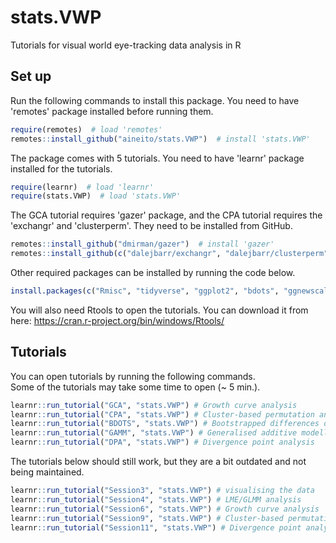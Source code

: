 # stats.VWP

Tutorials for visual world eye-tracking data analysis in R

## Set up

Run the following commands to install this package. You need to have 'remotes' package installed before running them.  

``` r
require(remotes)  # load 'remotes' 
remotes::install_github("aineito/stats.VWP")  # install 'stats.VWP' 
```

The package comes with 5 tutorials. You need to have 'learnr' package installed for the tutorials.   

``` r
require(learnr)  # load 'learnr' 
require(stats.VWP)  # load 'stats.VWP' 
```

The GCA tutorial requires 'gazer' package, and the CPA tutorial requires the 'exchangr' and 'clusterperm'. They need to be installed from GitHub.    
``` r
remotes::install_github("dmirman/gazer")  # install 'gazer'
remotes::install_github(c("dalejbarr/exchangr", "dalejbarr/clusterperm"))  # install 'exchangr' and 'clusterperm'
```

Other required packages can be installed by running the code below.  
``` r
install.packages(c("Rmisc", "tidyverse", "ggplot2", "bdots", "ggnewscale", "permutes", "lme4", "boot", "mgcv", "itsadug", "buildmer", "permuco"))
```

You will also need Rtools to open the tutorials. You can download it from here: <https://cran.r-project.org/bin/windows/Rtools/>  

## Tutorials

You can open tutorials by running the following commands.  
Some of the tutorials may take some time to open (~ 5 min.).  

``` r
learnr::run_tutorial("GCA", "stats.VWP") # Growth curve analysis
learnr::run_tutorial("CPA", "stats.VWP") # Cluster-based permutation analysis
learnr::run_tutorial("BDOTS", "stats.VWP") # Bootstrapped differences of timeseries
learnr::run_tutorial("GAMM", "stats.VWP") # Generalised additive modelling
learnr::run_tutorial("DPA", "stats.VWP") # Divergence point analysis
```

The tutorials below should still work, but they are a bit outdated and not being maintained.  

``` r
learnr::run_tutorial("Session3", "stats.VWP") # visualising the data  
learnr::run_tutorial("Session4", "stats.VWP") # LME/GLMM analysis  
learnr::run_tutorial("Session6", "stats.VWP") # Growth curve analysis  
learnr::run_tutorial("Session9", "stats.VWP") # Cluster-based permutation analysis  
learnr::run_tutorial("Session11", "stats.VWP") # Divergence point analysis
```
